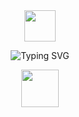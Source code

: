 <div align="center">


<img src="https://raw.githubusercontent.com/MartinHeinz/MartinHeinz/master/wave.gif" width="50px">


![Typing SVG](https://readme-typing-svg.herokuapp.com?font=Fira+Code&size=30&duration=4000&pause=1000&color=00F7FF&center=true&vCenter=true&width=600&lines=Welcome+to+hagar_hendam+profile)


<img src="https://img.icons8.com/fluency/96/engineer.png" width="60px">

</div>
